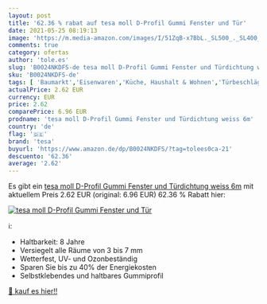 ```yaml
---
layout: post
title: '62.36 % rabat auf tesa moll D-Profil Gummi Fenster und Tür'
date: 2021-05-25 08:19:13
image: 'https://m.media-amazon.com/images/I/51ZqB-x7BbL._SL500_._SL400_.jpg'
comments: true
category: ofertas
author: 'tole.es'
slug: 'B0024NKDFS-de tesa moll D-Profil Gummi Fenster und Türdichtung weiss 6m'
sku: 'B0024NKDFS-de'
tags: [ 'Baumarkt','Eisenwaren','Küche, Haushalt & Wohnen','Türbeschläge & -schlösser','Türschwellen','Windstopper','Wohnaccessoires & Deko','Zugluftstopper & Türdichtungen','tesa', ]
actualPrice: 2.62 EUR
currency: EUR
price: 2.62
comparePrice: 6.96 EUR
prodname: 'tesa moll D-Profil Gummi Fenster und Türdichtung weiss 6m'
country: 'de'
flag: '🇩🇪'
brand: 'tesa'
buyurl: 'https://www.amazon.de/dp/B0024NKDFS/?tag=tolees0ca-21'
descuento: '62.36'
average: '2.62'
---
```


Es gibt ein [tesa moll D-Profil Gummi Fenster und Türdichtung weiss 6m](https://www.amazon.de/dp/B0024NKDFS/?tag=tolees0ca-21) mit aktuellem Preis 2.62 EUR (original: 6.96 EUR) 62.36 % Rabatt hier:

[![tesa moll D-Profil Gummi Fenster und Tür](https://m.media-amazon.com/images/I/51ZqB-x7BbL._SL500_._SL400_.jpg)](https://www.amazon.de/dp/B0024NKDFS/?tag=tolees0ca-21)

ℹ️:

- Haltbarkeit: 8 Jahre
- Versiegelt alle Räume von 3 bis 7 mm
- Wetterfest, UV- und Ozonbeständig
- Sparen Sie bis zu 40% der Energiekosten
- Selbstklebendes und haltbares Gummiprofil

[🛒 kauf es hier!!](https://www.amazon.de/dp/B0024NKDFS/?tag=tolees0ca-21)
